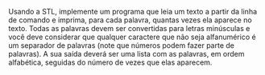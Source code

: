 Usando a STL, implemente um programa que leia um texto a partir da linha de comando e imprima, para cada palavra, quantas vezes ela aparece no texto. Todas as palavras devem ser convertidas para letras minúsculas e você deve considerar que qualquer caractere que não seja alfanumérico é um separador de palavras (note que números podem fazer parte de palavras). A sua saída deverá ser uma lista com as palavras, em ordem alfabética, seguidas do número de vezes que elas aparecem.
